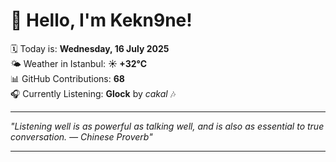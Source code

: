 # 👋 Hello, I'm Kekn9ne!

🗓️ Today is: **Wednesday, 16 July 2025**  
🌤️ Weather in Istanbul: **☀️   +32°C**  
📊 GitHub Contributions: **68**  
🎧 Currently Listening: **Glock** by *cakal* 🎶

---

_"Listening well is as powerful as talking well, and is also as essential to true conversation. — *Chinese Proverb*"_

---
